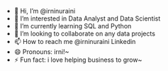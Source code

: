- 👋 Hi, I’m @irninuraini
- 👀 I’m interested in Data Analyst and Data Scientist
- 🌱 I’m currently learning SQL and Python
- 💞️ I’m looking to collaborate on any data projects
- 📫 How to reach me @irninuraini Linkedin
- 😄 Pronouns: irni!~
- ⚡ Fun fact: i love helping business to grow~

<!---
irninuraini/irninuraini is a ✨ special ✨ repository because its `README.md` (this file) appears on your GitHub profile.
You can click the Preview link to take a look at your changes.
--->
